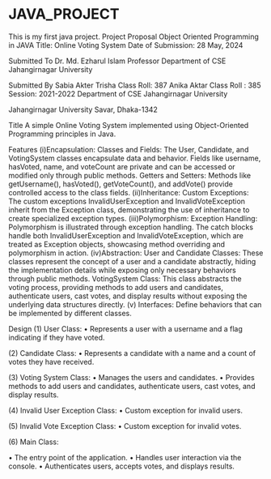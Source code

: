 # JAVA_PROJECT
This is my first java project.
Project Proposal
Object Oriented Programming in JAVA
Title: Online Voting System
Date of Submission: 28 May, 2024

Submitted To
Dr. Md. Ezharul Islam
Professor
Department of CSE
Jahangirnagar University

Submitted By
Sabia Akter Trisha
Class Roll: 387
Anika Aktar
Class Roll : 385
Session: 2021-2022
Department of CSE
Jahangirnagar University
 
Jahangirnagar University
Savar, Dhaka-1342


Title
A simple Online Voting System implemented using Object-Oriented Programming principles in Java.

Features
(i)Encapsulation:
Classes and Fields: The User, Candidate, and VotingSystem classes encapsulate data and behavior. Fields like username, hasVoted, name, and voteCount are private and can be accessed or modified only through public methods.
Getters and Setters: Methods like getUsername(), hasVoted(), getVoteCount(), and addVote() provide controlled access to the class fields.
(ii)Inheritance:
Custom Exceptions: The custom exceptions InvalidUserException and InvalidVoteException inherit from the Exception class, demonstrating the use of inheritance to create specialized exception types.
(iii)Polymorphism:
Exception Handling: Polymorphism is illustrated through exception handling. The catch blocks handle both InvalidUserException and InvalidVoteException, which are treated as Exception objects, showcasing method overriding and polymorphism in action.
(iv)Abstraction:
User and Candidate Classes: These classes represent the concept of a user and a candidate abstractly, hiding the implementation details while exposing only necessary behaviors through public methods.
VotingSystem Class: This class abstracts the voting process, providing methods to add users and candidates, authenticate users, cast votes, and display results without exposing the underlying data structures directly.
(v) Interfaces:
Define behaviors that can be implemented by different classes.

Design
(1) User Class:
•	Represents a user with a username and a flag indicating if they have voted.

(2) Candidate Class:
•	Represents a candidate with a name and a count of votes they have received.

(3) Voting System Class:
•	Manages the users and candidates.
•	Provides methods to add users and candidates, authenticate users, cast votes, and display results.

(4) Invalid User Exception Class:
•	Custom exception for invalid users.

(5) Invalid Vote Exception Class: 
•	Custom exception for invalid votes.


(6) Main Class:

•	The entry point of the application.
•	Handles user interaction via the console.
•	Authenticates users, accepts votes, and displays results.


